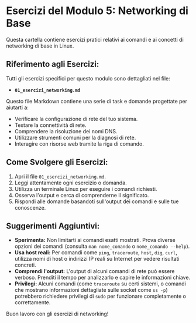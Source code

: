 # Esercizi del Modulo 5: Networking di Base

Questa cartella contiene esercizi pratici relativi ai comandi e ai concetti di networking di base in Linux.

## Riferimento agli Esercizi:

Tutti gli esercizi specifici per questo modulo sono dettagliati nel file:

*   **`01_esercizi_networking.md`**

Questo file Markdown contiene una serie di task e domande progettate per aiutarti a:
*   Verificare la configurazione di rete del tuo sistema.
*   Testare la connettività di rete.
*   Comprendere la risoluzione dei nomi DNS.
*   Utilizzare strumenti comuni per la diagnosi di rete.
*   Interagire con risorse web tramite la riga di comando.

## Come Svolgere gli Esercizi:

1.  Apri il file `01_esercizi_networking.md`.
2.  Leggi attentamente ogni esercizio o domanda.
3.  Utilizza un terminale Linux per eseguire i comandi richiesti.
4.  Osserva l'output e cerca di comprenderne il significato.
5.  Rispondi alle domande basandoti sull'output dei comandi e sulle tue conoscenze.

## Suggerimenti Aggiuntivi:

*   **Sperimenta:** Non limitarti ai comandi esatti mostrati. Prova diverse opzioni dei comandi (consulta `man nome_comando` o `nome_comando --help`).
*   **Usa host reali:** Per comandi come `ping`, `traceroute`, `host`, `dig`, `curl`, utilizza nomi di host o indirizzi IP reali su Internet per vedere risultati concreti.
*   **Comprendi l'output:** L'output di alcuni comandi di rete può essere verboso. Prenditi il tempo per analizzarlo e capire le informazioni chiave.
*   **Privilegi:** Alcuni comandi (come `traceroute` su certi sistemi, o comandi che mostrano informazioni dettagliate sulle socket come `ss -p`) potrebbero richiedere privilegi di `sudo` per funzionare completamente o correttamente.

Buon lavoro con gli esercizi di networking!
